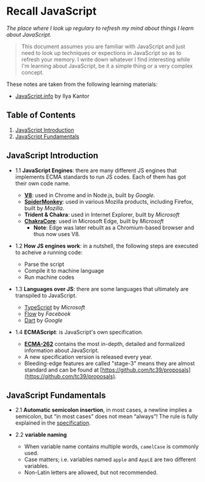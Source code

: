 # Recall JavaScript

*The place where I look up regulary to refresh my mind about things I learn about JavaScript.*

> This document assumes you are familiar with JavaScript and just need to look up techniques or expections in JavaScript so as to refresh your memory. I write down whatever I find interesting while I'm learning about JavaScript, be it a simple thing or a very complex concept.

These notes are taken from the following learning materials:

- [JavaScript.info](https://javascript.info) by Ilya Kantor

## Table of Contents

1. [JavaScript Introduction](#javascript-introduction)
2. [JavaScript Fundamentals](#javascript-fundamentals)

## JavaScript Introduction

- 1.1 **JavaScript Engines**: there are many different JS engines that implements ECMA standards to run JS codes. Each of them has got their own code name.

  - [**V8**](https://v8.dev/): used in Chrome and in Node.js, built by *Google*.
  - [**SpiderMonkey**](https://developer.mozilla.org/en-US/docs/Mozilla/Projects/SpiderMonkey): used in various Mozilla products, including Firefox, built by *Mozilla*.
  - **Trident & Chakra**: used in Internet Explorer, built by *Microsoft*
  - [**ChakraCore**](https://github.com/Microsoft/ChakraCore): used in Microsoft Edge, built by *Microsoft*
    - **Note**: Edge was later rebuilt as a Chromium-based browser and thus now uses V8.

- 1.2 **How JS engines work**: in a nutshell, the following steps are executed to acheive a running code:

  - Parse the script
  - Compile it to machine language
  - Run machine codes

- 1.3 **Languages over JS**: there are some languages that ultimately are transpiled to JavaScript.

  - [TypeScript](https://typescriptlang.org/) by *Microsoft*
  - [Flow](https://flow.org/) by *Facebook*
  - [Dart](https://dart.dev/) by *Google*

- 1.4 **ECMAScript**: is JavaScript's own specification.

  - [**ECMA-262**](https://www.ecma-international.org/publications/standards/Ecma-262.htm) contains the most in-depth, detailed and formalized information about JavaScript.
  - A new specification version is released every year.
  - Bleeding-edge features are called "stage-3" means they are almost standard and can be found at [https://github.com/tc39/proposals](https://github.com/tc39/proposals).


## JavaScript Fundamentals

- 2.1 **Automatic semicolon insertion**, in most cases, a newline implies a semicolon, but “in most cases” does not mean “always”! The rule is fully explained in the [specification](https://tc39.github.io/ecma262/#sec-automatic-semicolon-insertion).

- 2.2 **variable naming**

  - When variable name contains multiple words, `camelCase` is commonly used.
  - Case matters; i.e. variables named `apple` and `AppLE` are two different variables.
  - Non-Latin letters are allowed, but not recommended.